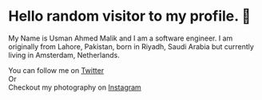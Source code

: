 # Hello random visitor to my profile. :wave:

My Name is Usman Ahmed Malik and I am a software engineer. I am originally from Lahore, Pakistan, born in Riyadh, Saudi Arabia but currently living in Amsterdam, Netherlands.

You can follow me on [Twitter]  
Or  
Checkout my photography on [Instagram]

<!-- links social media accounts -->
[Twitter]: https://www.twitter.com/usmanahmedmalik/
[Instagram]: https://www.instagram.com/usmanahmedmalik/

<!-- https://img.shields.io/twitter/follow/usmanahmedmalik?label=Follow&style=social -->
